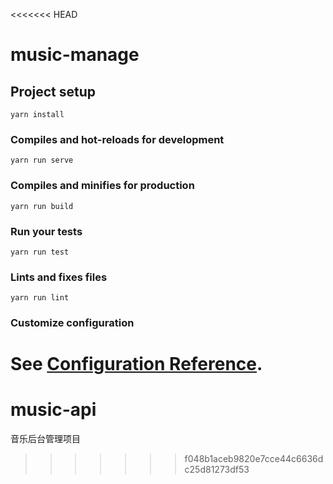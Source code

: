 <<<<<<< HEAD
# music-manage

## Project setup
```
yarn install
```

### Compiles and hot-reloads for development
```
yarn run serve
```

### Compiles and minifies for production
```
yarn run build
```

### Run your tests
```
yarn run test
```

### Lints and fixes files
```
yarn run lint
```

### Customize configuration
See [Configuration Reference](https://cli.vuejs.org/config/).
=======
# music-api
音乐后台管理项目
>>>>>>> f048b1aceb9820e7cce44c6636dc25d81273df53
